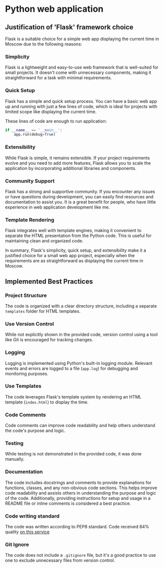 # Python web application

## Justification of 'Flask' framework choice

Flask is a suitable choice for a simple web app displaying the current time in Moscow due to the following reasons:

### Simplicity
Flask is a lightweight and easy-to-use web framework that is well-suited for small projects. It doesn't come with unnecessary components, making it straightforward for a task with minimal requirements.

### Quick Setup
Flask has a simple and quick setup process. You can have a basic web app up and running with just a few lines of code, which is ideal for projects with limited scope like displaying the current time.

These lines of code are enough to run application:

```python
if __name__ == '__main__':
    app.run(debug=True)
```

### Extensibility
While Flask is simple, it remains extensible. If your project requirements evolve and you need to add more features, Flask allows you to scale the application by incorporating additional libraries and components.

### Community Support
Flask has a strong and supportive community. If you encounter any issues or have questions during development, you can easily find resources and documentation to assist you. It is a great benefit for people, who have little experience in web application development like me.

### Template Rendering
Flask integrates well with template engines, making it convenient to separate the HTML presentation from the Python code. This is useful for maintaining clean and organized code.

In summary, Flask's simplicity, quick setup, and extensibility make it a justified choice for a small web app project, especially when the requirements are as straightforward as displaying the current time in Moscow.

## Implemented Best Practices

### Project Structure

The code is organized with a clear directory structure, including a separate `templates` folder for HTML templates.

### Use Version Control
While not explicitly shown in the provided code, version control using a tool like Git is encouraged for tracking changes.

### Logging
Logging is implemented using Python's built-in logging module. Relevant events and errors are logged to a file (`app.log`) for debugging and monitoring purposes.

### Use Templates
The code leverages Flask's template system by rendering an HTML template (`index.html`) to display the time.

### Code Comments
Code comments can improve code readability and help others understand the code's purpose and logic.

### Testing
While testing is not demonstrated in the provided code, it was done manually.

### Documentation
The code includes docstrings and comments to provide explanations for functions, classes, and any non-obvious code sections. This helps improve code readability and assists others in understanding the purpose and logic of the code. Additionally, providing instructions for setup and usage in a README file or inline comments is considered a best practice.

### Code writing standard
The code was written according to PEP8 standard. Code received 84% quality [on this service](https://www.pythonchecker.com/) 

### Git Ignore
The code does not include a `.gitignore` file, but it's a good practice to use one to exclude unnecessary files from version control.

